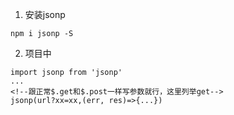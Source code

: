 1. 安装jsonp
```
npm i jsonp -S
```
2. 项目中

```
import jsonp from 'jsonp'
...
<!--跟正常$.get和$.post一样写参数就行，这里列举get-->
jsonp(url?xx=xx,(err, res)=>{...})
```

